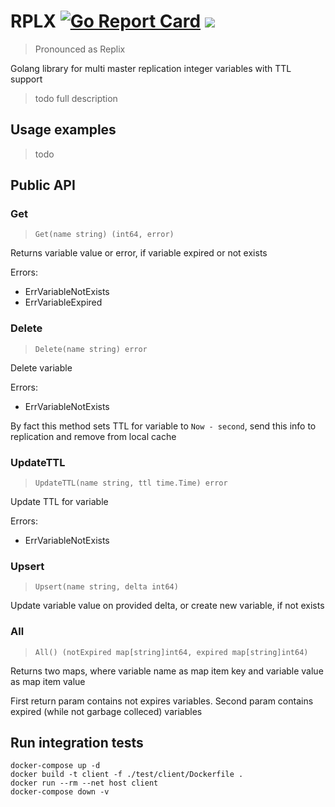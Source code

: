 # RPLX [![Go Report Card](https://goreportcard.com/badge/github.com/negasus/rplx)](https://goreportcard.com/report/github.com/negasus/rplx) ![](https://github.com/negasus/rplx/workflows/Test/badge.svg)

> Pronounced as Replix

Golang library for multi master replication integer variables with TTL support

> todo full description

## Usage examples

> todo

## Public API

### Get
> `Get(name string) (int64, error)`

Returns variable value or error, if variable expired or not exists

Errors:
- ErrVariableNotExists
- ErrVariableExpired

### Delete
> `Delete(name string) error`

Delete variable

Errors:
- ErrVariableNotExists

By fact this method sets TTL for variable to `Now - second`, send this info to replication and remove from local cache

### UpdateTTL

> `UpdateTTL(name string, ttl time.Time) error`

Update TTL for variable

Errors:
- ErrVariableNotExists

### Upsert

> `Upsert(name string, delta int64)`

Update variable value on provided delta, or create new variable, if not exists

### All

> `All() (notExpired map[string]int64, expired map[string]int64)`

Returns two maps, where variable name as map item key and variable value as map item value

First return param contains not expires variables. 
Second param contains expired (while not garbage colleced) variables

## Run integration tests

```
docker-compose up -d
docker build -t client -f ./test/client/Dockerfile .
docker run --rm --net host client
docker-compose down -v
```